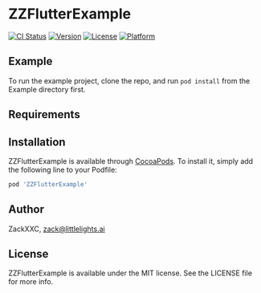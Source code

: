 # ZZFlutterExample

[![CI Status](https://img.shields.io/travis/ZackXXC/ZZFlutterExample.svg?style=flat)](https://travis-ci.org/ZackXXC/ZZFlutterExample)
[![Version](https://img.shields.io/cocoapods/v/ZZFlutterExample.svg?style=flat)](https://cocoapods.org/pods/ZZFlutterExample)
[![License](https://img.shields.io/cocoapods/l/ZZFlutterExample.svg?style=flat)](https://cocoapods.org/pods/ZZFlutterExample)
[![Platform](https://img.shields.io/cocoapods/p/ZZFlutterExample.svg?style=flat)](https://cocoapods.org/pods/ZZFlutterExample)

## Example

To run the example project, clone the repo, and run `pod install` from the Example directory first.

## Requirements

## Installation

ZZFlutterExample is available through [CocoaPods](https://cocoapods.org). To install
it, simply add the following line to your Podfile:

```ruby
pod 'ZZFlutterExample'
```

## Author

ZackXXC, zack@littlelights.ai

## License

ZZFlutterExample is available under the MIT license. See the LICENSE file for more info.
